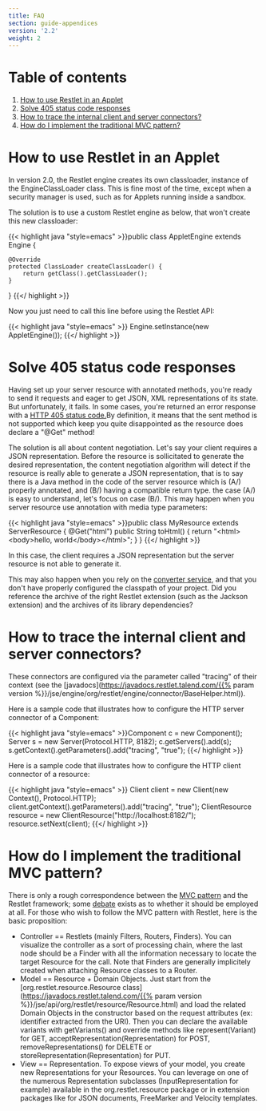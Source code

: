 ```yaml
---
title: FAQ
section: guide-appendices
version: '2.2'
weight: 2
---
```

# Table of contents

1.  [How to use Restlet in an Applet](#how-to-use-restlet-in-an-applet "How to use Restlet in an Applet")
2.  [Solve 405 status code responses](#solve-405-status-code-responses "Solve 405 status code responses")
3.  [How to trace the internal client and server connectors?](#how-to-trace-the-internal-client-and-server-connectors "How to trace the internal client and server connectors?")
4.  [How do I implement the traditional MVC pattern?](#how-do-i-implement-the-traditional-mvc-pattern "How do I implement the traditional MVC pattern?")


# <a name="how-to-use-restlet-in-an-applet"></a>How to use Restlet in an Applet

In version 2.0, the Restlet engine creates its own classloader, instance
of the EngineClassLoader class. This is fine most of the time, except
when a security manager is used, such as for Applets running inside a
sandbox.

The solution is to use a custom Restlet engine as below, that won't
create this new classloader:

{{< highlight java "style=emacs" >}}public class AppletEngine extends Engine {

    @Override
    protected ClassLoader createClassLoader() {
        return getClass().getClassLoader();
    }

}
{{</ highlight >}}

Now you just need to call this line before using the Restlet API:

{{< highlight java "style=emacs" >}}    Engine.setInstance(new AppletEngine());
{{</ highlight >}}
# <a name="solve-405-status-code-responses"></a>Solve 405 status code responses

Having set up your server resource with annotated methods, you're ready
to send it requests and eager to get JSON, XML representations of its
state. But unfortunately, it fails. In some cases, you're returned an
error response with a [HTTP 405 status
code.](http://www.w3.org/Protocols/rfc2616/rfc2616-sec10.html#sec10.4.6)By
definition, it means that the sent method is not supported which keep
you quite disappointed as the resource does declare a "@Get" method!

The solution is all about content negotiation. Let's say your client
requires a JSON representation. Before the resource is sollicitated to
generate the desired representation, the content negotiation algorithm
will detect if the resource is really able to generate a JSON
representation, that is to say there is a Java method in the code of the
server resource which is (A/) properly annotated, and (B/) having a
compatible return type. the case (A/) is easy to understand, let's focus
on case (B/). This may happen when you server resource use annotation
with media type parameters:

{{< highlight java "style=emacs" >}}public class MyResource extends ServerResource {
   @Get("html")
   public String toHtml() {
      return "&lt;html&gt;&lt;body&gt;hello, world&lt;/body&gt;&lt;/html&gt;";
   }
}
{{</ highlight >}}

In this case, the client requires a JSON representation but the server
resource is not able to generate it.

This may also happen when you rely on the [converter
service](../core/services/converter),
and that you don't have properly configured the classpath of your
project. Did you reference the archive of the right Restlet extension
(such as the Jackson extension) and the archives of its library
dependencies?

# <a name="how-to-trace-the-internal-client-and-server-connectors"></a>How to trace the internal client and server connectors?

These connectors are configured via the parameter called "tracing" of
their context (see the
[javadocs](https://javadocs.restlet.talend.com/{{% param version %}}/jse/engine/org/restlet/engine/connector/BaseHelper.html)).

Here is a sample code that illustrates how to configure the HTTP  server
connector of a Component:

{{< highlight java "style=emacs" >}}Component c = new Component();
Server s = new Server(Protocol.HTTP, 8182);
c.getServers().add(s);
s.getContext().getParameters().add("tracing", "true");
{{</ highlight >}}

Here is a sample code that illustrates how to configure the HTTP  client
connector of a resource:

{{< highlight java "style=emacs" >}}
Client client = new Client(new Context(), Protocol.HTTP);
client.getContext().getParameters().add("tracing", "true");
ClientResource resource = new ClientResource("http://localhost:8182/<resource>");
resource.setNext(client);
{{</ highlight >}}

# <a name="how-do-i-implement-the-traditional-mvc-pattern"></a>How do I implement the traditional MVC pattern?

There is only a rough correspondence between the [MVC pattern](http://en.wikipedia.org/wiki/Model-view-controller) and the Restlet framework; some [debate](http://restlet-discuss.1400322.n2.nabble.com/Restlet-MVC-td1560691.html) exists as to whether it should be employed at all. For those who wish to follow the MVC pattern with Restlet, here is the basic proposition:

 * Controller == Restlets (mainly Filters, Routers, Finders). You can visualize the controller as a sort of processing chain, where the last node should be a Finder with all the information necessary to locate the target Resource for the call. Note that Finders are generally implicitely created when attaching Resource classes to a Router.
 * Model == Resource + Domain Objects. Just start from the [org.restlet.resource.Resource class](https://javadocs.restlet.talend.com/{{% param version %}}/jse/api/org/restlet/resource/Resource.html) and load the related Domain Objects in the constructor based on the request attributes (ex: identifier extracted from the URI). Then you can declare the available variants with getVariants() and override methods like represent(Variant) for GET, acceptRepresentation(Representation) for POST, removeRepresentations() for DELETE or storeRepresentation(Representation) for PUT.
 * View == Representation. To expose views of your model, you create new Representations for your Resources. You can leverage on one of the numerous Representation subclasses (InputRepresentation for example) available in the org.restlet.resource package or in extension packages like for JSON documents, FreeMarker and Velocity templates.
